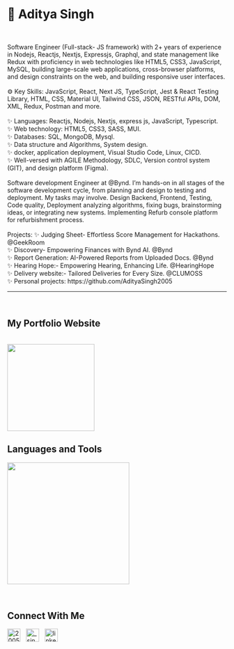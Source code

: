 <h1> 🌸 Aditya Singh</h1>
<br /> 

                    

                    

<p align="left">
Software Engineer (Full-stack- JS framework) with 2+ years of experience in Nodejs, Reactjs, Nextjs, Expressjs, Graphql, and state management like Redux with proficiency in web technologies like HTML5, CSS3, JavaScript, MySQL, building large-scale web applications, cross-browser platforms, and design constraints on the web, and building responsive user interfaces. <br/>
<br/>
⚙ Key Skills: JavaScript, React, Next JS, TypeScript, Jest & React Testing Library, HTML, CSS, Material UI, Tailwind CSS, JSON, RESTful APIs, DOM, XML, Redux, Postman and more.<br/>
<br/>
✨ Languages: Reactjs, Nodejs, Nextjs, express js, JavaScript, Typescript.<br/>
✨ Web technology: HTML5, CSS3, SASS, MUI.<br/>
✨ Databases: SQL, MongoDB, Mysql.<br/>
✨ Data structure and Algorithms, System design.<br/>
✨ docker, application deployment, Visual Studio Code, Linux, CICD.<br/>
✨ Well-versed with AGILE Methodology, SDLC, Version control system (GIT), and design platform (Figma).<br/>
<br/>
Software development Engineer at @Bynd. I’m hands-on in all stages of the software development cycle, from planning and design to testing and deployment. My tasks may involve. Design Backend, Frontend, Testing, Code quality, Deployment analyzing algorithms, fixing bugs, brainstorming ideas, or integrating new systems. Implementing Refurb console platform for refurbishment process.<br/>
<br/>
Projects:
✨ Judging Sheet- Effortless Score Management for Hackathons. @GeekRoom<br/>
✨ Discovery- Empowering Finances with Bynd AI. @Bynd<br/>
✨ Report Generation: AI-Powered Reports from Uploaded Docs. @Bynd<br/>
✨ Hearing Hope:- Empowering Hearing, Enhancing Life. @HearingHope<br/>
✨ Delivery website:- Tailored Deliveries for Every Size. @CLUMOSS<br/>
✨ Personal projects: https://github.com/AdityaSingh2005<br/>
</p>

---
<br />

                    
<h2>My Portfolio Website</h2> 
<br />
<a href="https://adityasingh-pi.vercel.app/" target="_blank"><img src="https://github.com/user-attachments/assets/d2563373-9cc9-4fc0-8552-337559638d70" height="200px"></a>
<br />

<h2>Languages and Tools</h2> 
<p align="left">
<img width="280px"  src="https://skillicons.dev/icons?i=html,css,js,react,bootstrap,nodejs,express,react,nextjs,tailwind,vscode,aws,git,github&perline=7"  />
</p>
<br />

<!---
<p><a href="https://github.com/cappybara12#gh-dark-mode-only" target="_blank"><img align="center" src="https://github-readme-stats.vercel.app/api/top-langs/?username=cappybara12&langs_count=6&show_icon=true&layout=compact&theme=nightowl#gh-dark-mode-only" alt="cappybara12" /></a>
  <a href="https://github.com/cappybara12#gh-light-mode-only" target="_blank"><img align="center" src="https://github-readme-stats.vercel.app/api/top-langs/?username=cappybara12&langs_count=6&show_icon=true&layout=compact&theme=vue#gh-light-mode-only" alt="cappybara12" /></a>
</p>

<br />

<p>&nbsp;<a href="https://github.com/cappybara12#gh-dark-mode-only" target="_blank"><img align="center" src="https://github-readme-stats.vercel.app/api?username=cappybara12&count_private=true&show_icons=true&theme=nightowl#gh-dark-mode-only" alt="cappybara12" /></a>
<a href="https://github.com/cappybara12#gh-light-mode-only" target="_blank"><img align="center" src="https://github-readme-stats.vercel.app/api?username=cappybara12&count_private=true&show_icons=true&theme=vue#gh-light-mode-only" alt="cappybara12" /></a>
</p> 
<br>
<br />

<br/>
<br />


---


                    

<h2>My Latest Project</h2> 
<br />
<p><a href="https://github.com/cappybara12/Resume_ManagerMSIT#gh-dark-mode-only" target="_blank"><img align="center" src="https://github-readme-stats.vercel.app/api/pin/?username=cappybara12&repo=Resume_ManagerMSIT&theme=nightowl&show_owner=true#gh-dark-mode-only"/></a></p>
<p><a href="https://github.com/cappybara12/Resume_ManagerMSIT#gh-light-mode-only" target="_blank"><img align="center" src="https://github-readme-stats.vercel.app/api/pin/?username=cappybara12&repo=Resume_ManagerMSIT&theme=vue&show_owner=true#gh-light-mode-only"/></a></p>
<br />


             ---->       

<h2>Connect With Me</h2> 
<p align="left">
<a href="https://twitter.com/2005mister" target="_blank"><img align="left" width="30px" style="padding-right:10px;" src="https://raw.githubusercontent.com/rahuldkjain/github-profile-readme-generator/master/src/images/icons/Social/twitter.svg" alt="2005mister" /></a>
<a href="https://instagram.com/_singh_adiitya" target="_blank"><img align="left" width="30px" style="padding-right:10px" src="https://raw.githubusercontent.com/rahuldkjain/github-profile-readme-generator/master/src/images/icons/Social/instagram.svg" alt="_singh_adiitya" /></a>
<a href="https://www.linkedin.com/in/aditya-singh-a04721208/" target="_blank"><img align="left" alt="linkedin" width="30px" style="padding-right: 10px;" src="https://cdn.jsdelivr.net/gh/devicons/devicon/icons/linkedin/linkedin-original.svg" /></a>
</p>

                


            

